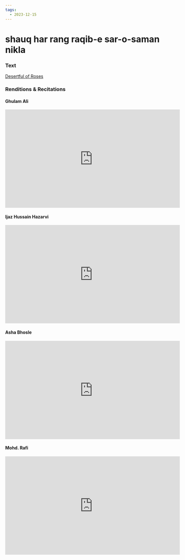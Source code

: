 ```yaml
---
tags:
  - 2023-12-15
---
```

# shauq har rang raqib-e sar-o-saman nikla

### Text
[Desertful of Roses](https://franpritchett.com/00ghalib/006/index_006.html)

### Renditions & Recitations

#### Ghulam Ali

<iframe width="560" height="315" src="https://www.youtube.com/embed/nXlMve--0cs" title="YouTube video player" frameborder="0" allow="accelerometer; autoplay; clipboard-write; encrypted-media; gyroscope; picture-in-picture" allowfullscreen></iframe>

#### Ijaz Hussain Hazarvi

<iframe width="560" height="315" src="https://www.youtube.com/embed/jaTg2W1w400" title="YouTube video player" frameborder="0" allow="accelerometer; autoplay; clipboard-write; encrypted-media; gyroscope; picture-in-picture" allowfullscreen></iframe>

#### Asha Bhosle

<iframe width="560" height="315" src="https://www.youtube.com/embed/aJVwach9snU" title="YouTube video player" frameborder="0" allow="accelerometer; autoplay; clipboard-write; encrypted-media; gyroscope; picture-in-picture" allowfullscreen></iframe>

#### Mohd. Rafi

<iframe width="560" height="315" src="https://www.youtube.com/embed/-XIoIJWnY3I" title="YouTube video player" frameborder="0" allow="accelerometer; autoplay; clipboard-write; encrypted-media; gyroscope; picture-in-picture" allowfullscreen></iframe>

